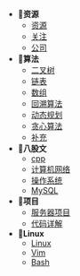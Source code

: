 - 🙈**资源**
    - [资源](资源/资源.md)
    - [关注](资源/关注.md)
    - [公司](资源/公司.md)
- 🦄**算法**
    - [二叉树](算法/二叉树.md)
    - [链表](算法/链表.md)
    - [数组](算法/数组.md)
    - [回溯算法](算法/回溯算法.md)
    - [动态规划](算法/动态规划.md)
    - [贪心算法](算法/贪心算法.md)
    - [补充](算法/补充.md)
- 👻**八股文**
    - [cpp](八股文/cpp.md)
    - [计算机网络](八股文/计算机网络.md)
    - [操作系统](八股文/操作系统.md)
    - [MySQL](八股文/MySQL.md)
- 🥳**项目**
    - [服务器项目](项目/webserver项目.md)
    - [代码详解](项目/webserver代码详解.md)
- 🤖**Linux**
    - [Linux](Linux/Linux.md)
    - [Vim](Linux/Vim.md)
    - [Bash](Linux/Bash.md)

